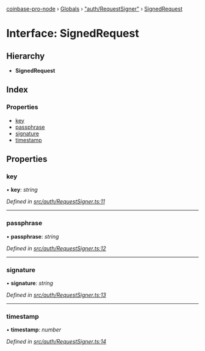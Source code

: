 [coinbase-pro-node](../README.md) › [Globals](../globals.md) › ["auth/RequestSigner"](../modules/_auth_requestsigner_.md) › [SignedRequest](_auth_requestsigner_.signedrequest.md)

# Interface: SignedRequest

## Hierarchy

- **SignedRequest**

## Index

### Properties

- [key](_auth_requestsigner_.signedrequest.md#key)
- [passphrase](_auth_requestsigner_.signedrequest.md#passphrase)
- [signature](_auth_requestsigner_.signedrequest.md#signature)
- [timestamp](_auth_requestsigner_.signedrequest.md#timestamp)

## Properties

### key

• **key**: _string_

_Defined in [src/auth/RequestSigner.ts:11](https://github.com/bennyn/coinbase-pro-node/blob/7d89521/src/auth/RequestSigner.ts#L11)_

---

### passphrase

• **passphrase**: _string_

_Defined in [src/auth/RequestSigner.ts:12](https://github.com/bennyn/coinbase-pro-node/blob/7d89521/src/auth/RequestSigner.ts#L12)_

---

### signature

• **signature**: _string_

_Defined in [src/auth/RequestSigner.ts:13](https://github.com/bennyn/coinbase-pro-node/blob/7d89521/src/auth/RequestSigner.ts#L13)_

---

### timestamp

• **timestamp**: _number_

_Defined in [src/auth/RequestSigner.ts:14](https://github.com/bennyn/coinbase-pro-node/blob/7d89521/src/auth/RequestSigner.ts#L14)_
